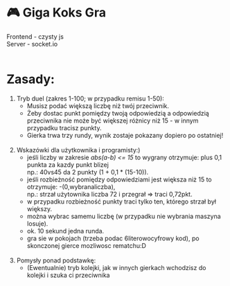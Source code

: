 # 🎮 Giga Koks Gra

Frontend - czysty js <br>
Server - socket.io
<br>
<br>
# Zasady:
   1. Tryb duel (zakres 1-100; w przypadku remisu 1-50):
      * Musisz podać większą liczbę niż twój przeciwnik.
      * Żeby dostac punkt pomiędzy twoją odpowiedzią a odpowiedzią przeciwnika nie może być większej różnicy niż 15 - w innym przypadku tracisz punkty.
      * Gierka trwa trzy rundy, wynik zostaje pokazany dopiero po ostatniej!
      <br>
   2. Wskazówki dla użytkownika i programisty:)
      * jeśli liczby w zakresie *abs(a-b) <= 15* to wygrany otrzymuje: plus 0,1 punkta za kazdy punkt blizej 
         <br>np.: 40vs45 da 2 punkty (1 + 0,1 * (15-10)).
      * jeśli rozbieżność pomiędzy odpowiedziami jest większa niż 15 to otrzymuje: -(0,wybranaliczba),
         <br>np.: strzał użytownika liczba 72 i przegrał => traci 0,72pkt.
      * w przypadku rozbieżność punkty traci tylko ten, którego strzał był większy.
      * można wybrac samemu liczbę (w przypadku nie wybrania maszyna losuje).
      * ok. 10 sekund jedna runda.
      * gra sie w pokojach (trzeba podac 6literowocyfrowy kod), po skonczonej gierce mozliwosc rematchu:D
      <br>
   3. Pomysły ponad podstawkę:
      * (Ewentualnie) tryb kolejki, jak w innych gierkach wchodzisz do kolejki i szuka ci przeciwnika
